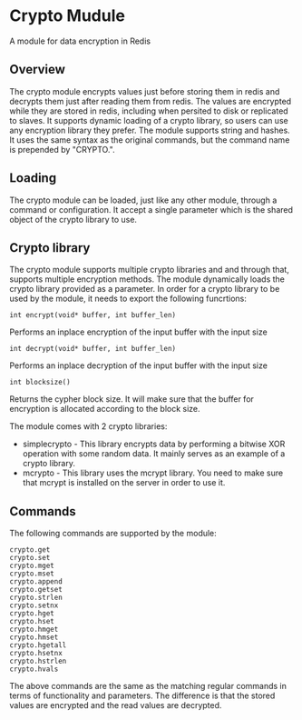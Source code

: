 # Crypto Mudule

A module for data encryption in Redis

## Overview
The crypto module encrypts values just before storing them in redis and decrypts them just after reading them from redis. 
The values are encrypted while they are stored in redis, including when persited to disk or replicated to slaves.
It supports dynamic loading of a crypto library, so users can use any encryption library they prefer.
The module supports string and hashes. It uses the same syntax as the original commands, but the command name is prepended by "CRYPTO.".

## Loading
The crypto module can be loaded, just like any other module, through a command or configuration.
It accept a single parameter which is the shared object of the crypto library to use.

## Crypto library
The crypto module supports multiple crypto libraries and and through that, supports multiple encryption methods.
The module dynamically loads the crypto library provided as a parameter.
In order for a crypto library to be used by the module, it needs to export the following funcrtions:

```
int encrypt(void* buffer, int buffer_len)
```
Performs an inplace encryption of the input buffer with the input size

```
int decrypt(void* buffer, int buffer_len)
```
Performs an inplace decryption of the input buffer with the input size

```
int blocksize()
```
Returns the cypher block size. It will make sure that the buffer for encryption is allocated according to the block size.

The module comes with 2 crypto libraries:
* simplecrypto - This library encrypts data by performing a bitwise XOR operation with some random data. It mainly serves as an example of a crypto library.
* mcrypto - This library uses the mcrypt library. You need to make sure that mcrypt is installed on the server in order to use it.

## Commands
The following commands are supported by the module:

```
crypto.get
crypto.set
crypto.mget
crypto.mset
crypto.append
crypto.getset
crypto.strlen
crypto.setnx
crypto.hget
crypto.hset
crypto.hmget
crypto.hmset
crypto.hgetall
crypto.hsetnx
crypto.hstrlen
crypto.hvals
```

The above commands are the same as the matching regular commands in terms of functionality and parameters. The difference is that the stored values are encrypted and the read values are decrypted.







